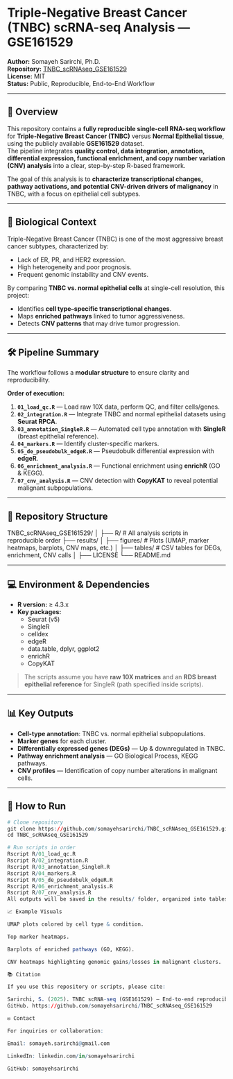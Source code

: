 # Triple-Negative Breast Cancer (TNBC) scRNA-seq Analysis — GSE161529

**Author:** Somayeh Sarirchi, Ph.D.  
**Repository:** [TNBC_scRNAseq_GSE161529](https://github.com/somayehsarirchi/TNBC_scRNAseq_GSE161529)  
**License:** MIT  
**Status:** Public, Reproducible, End-to-End Workflow  

---

## 📌 Overview

This repository contains a **fully reproducible single-cell RNA-seq workflow** for **Triple-Negative Breast Cancer (TNBC)** versus **Normal Epithelial tissue**, using the publicly available **GSE161529** dataset.  
The pipeline integrates **quality control, data integration, annotation, differential expression, functional enrichment, and copy number variation (CNV) analysis** into a clear, step-by-step R-based framework.

The goal of this analysis is to **characterize transcriptional changes, pathway activations, and potential CNV-driven drivers of malignancy** in TNBC, with a focus on epithelial cell subtypes.

---

## 🔬 Biological Context

Triple-Negative Breast Cancer (TNBC) is one of the most aggressive breast cancer subtypes, characterized by:
- Lack of ER, PR, and HER2 expression.
- High heterogeneity and poor prognosis.
- Frequent genomic instability and CNV events.

By comparing **TNBC vs. normal epithelial cells** at single-cell resolution, this project:
- Identifies **cell type–specific transcriptional changes**.
- Maps **enriched pathways** linked to tumor aggressiveness.
- Detects **CNV patterns** that may drive tumor progression.

---

## 🛠 Pipeline Summary

The workflow follows a **modular structure** to ensure clarity and reproducibility.

**Order of execution:**
1. **`01_load_qc.R`** — Load raw 10X data, perform QC, and filter cells/genes.  
2. **`02_integration.R`** — Integrate TNBC and normal epithelial datasets using **Seurat RPCA**.  
3. **`03_annotation_SingleR.R`** — Automated cell type annotation with **SingleR** (breast epithelial reference).  
4. **`04_markers.R`** — Identify cluster-specific markers.  
5. **`05_de_pseudobulk_edgeR.R`** — Pseudobulk differential expression with **edgeR**.  
6. **`06_enrichment_analysis.R`** — Functional enrichment using **enrichR** (GO & KEGG).  
7. **`07_cnv_analysis.R`** — CNV detection with **CopyKAT** to reveal potential malignant subpopulations.

---

## 📂 Repository Structure

TNBC_scRNAseq_GSE161529/
│
├── R/ # All analysis scripts in reproducible order
├── results/
│ ├── figures/ # Plots (UMAP, marker heatmaps, barplots, CNV maps, etc.)
│ ├── tables/ # CSV tables for DEGs, enrichment, CNV calls
│
├── LICENSE
└── README.md

---

## 💻 Environment & Dependencies

- **R version:** ≥ 4.3.x  
- **Key packages:**  
  - Seurat (v5)  
  - SingleR  
  - celldex  
  - edgeR  
  - data.table, dplyr, ggplot2  
  - enrichR  
  - CopyKAT  

> The scripts assume you have **raw 10X matrices** and an **RDS breast epithelial reference** for SingleR (path specified inside scripts).

---

## 📊 Key Outputs

- **Cell-type annotation**: TNBC vs. normal epithelial subpopulations.  
- **Marker genes** for each cluster.  
- **Differentially expressed genes (DEGs)** — Up & downregulated in TNBC.  
- **Pathway enrichment analysis** — GO Biological Process, KEGG pathways.  
- **CNV profiles** — Identification of copy number alterations in malignant cells.

---

## 🚀 How to Run

```r
# Clone repository
git clone https://github.com/somayehsarirchi/TNBC_scRNAseq_GSE161529.git
cd TNBC_scRNAseq_GSE161529

# Run scripts in order
Rscript R/01_load_qc.R
Rscript R/02_integration.R
Rscript R/03_annotation_SingleR.R
Rscript R/04_markers.R
Rscript R/05_de_pseudobulk_edgeR.R
Rscript R/06_enrichment_analysis.R
Rscript R/07_cnv_analysis.R
All outputs will be saved in the results/ folder, organized into tables/ and figures/.

📈 Example Visuals

UMAP plots colored by cell type & condition.

Top marker heatmaps.

Barplots of enriched pathways (GO, KEGG).

CNV heatmaps highlighting genomic gains/losses in malignant clusters.

📚 Citation

If you use this repository or scripts, please cite:

Sarirchi, S. (2025). TNBC scRNA-seq (GSE161529) — End-to-end reproducible workflow.
GitHub. https://github.com/somayehsarirchi/TNBC_scRNAseq_GSE161529

✉ Contact

For inquiries or collaboration:

Email: somayeh.sarirchi@gmail.com

LinkedIn: linkedin.com/in/somayehsarirchi

GitHub: somayehsarirchi

